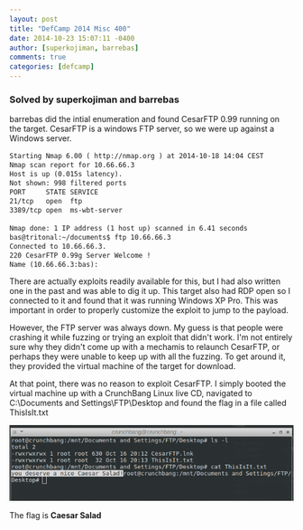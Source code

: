 ```yaml
---
layout: post
title: "DefCamp 2014 Misc 400"
date: 2014-10-23 15:07:11 -0400
author: [superkojiman, barrebas]
comments: true
categories: [defcamp]
---
```


### Solved by superkojiman and barrebas

barrebas did the intial enumeration and found CesarFTP 0.99 running on the target. CesarFTP is a windows FTP server, so we were up against a Windows server.

```
Starting Nmap 6.00 ( http://nmap.org ) at 2014-10-18 14:04 CEST
Nmap scan report for 10.66.66.3
Host is up (0.015s latency).
Not shown: 998 filtered ports
PORT     STATE SERVICE
21/tcp   open  ftp
3389/tcp open  ms-wbt-server

Nmap done: 1 IP address (1 host up) scanned in 6.41 seconds
bas@tritonal:~/documents$ ftp 10.66.66.3
Connected to 10.66.66.3.
220 CesarFTP 0.99g Server Welcome !
Name (10.66.66.3:bas):
```

There are actually exploits readily available for this, but I had also written one in the past and was able to dig it up. This target also had RDP open so I connected to it and found that it was running Windows XP Pro. This was important in order to properly customize the exploit to jump to the payload.

However, the FTP server was always down. My guess is that people were crashing it while fuzzing or trying an exploit that didn't work. I'm not entirely sure why they didn't come up with a mechamis to relaunch CesarFTP, or perhaps they were unable to keep up with all the fuzzing. To get around it, they provided the virtual machine of the target for download.

At that point, there was no reason to exploit CesarFTP. I simply booted the virtual machine up with a CrunchBang Linux live CD, navigated to C:\Documents and Settings\FTP\Desktop and found the flag in a file called ThisIsIt.txt

![](/images/2014/defcamp/misc400/01.png)

The flag is **Caesar Salad**

